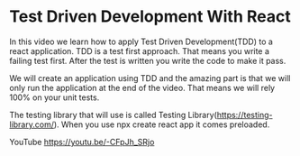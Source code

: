 # Test Driven Development With React

In this video we learn how to apply Test Driven Development(TDD) to a react application. TDD is a test first approach. That means you write a failing test first. After the test is written you write the code to make it pass.  

We will create an application using TDD and the amazing part is that we will only run the application at the end of the video. That means we will rely 100% on your unit tests. 

The testing library that will use is called Testing Library(https://testing-library.com/). When you use npx create react app it comes preloaded.

YouTube  https://youtu.be/-CFpJh_SRjo
